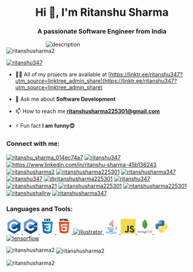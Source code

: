 <h1 align="center">Hi 👋, I'm Ritanshu Sharma</h1>
<h3 align="center">A passionate Software Engineer from India</h3> 

<img src="https://user-images.githubusercontent.com/55389276/140866485-8fb1c876-9a8f-4d6a-98dc-08c4981eaf70.gif" alt="description" width="400" align="right">

<p align="left"> <img src="https://komarev.com/ghpvc/?username=ritanshusharma2&label=Profile%20views&color=0e75b6&style=flat" alt="ritanshusharma2" /> </p>

<p align="left"> <a href="https://twitter.com/ritanshu347" target="blank"><img src="https://img.shields.io/twitter/follow/ritanshu347?logo=twitter&style=for-the-badge" alt="ritanshu347" /></a> </p>

- 👨‍💻 All of my projects are available at [https://linktr.ee/ritanshu347?utm_source=linktree_admin_share](https://linktr.ee/ritanshu347?utm_source=linktree_admin_share)

- 💬 Ask me about **Software Development**

- 📫 How to reach me **ritanshusharma225301@gmail.com**

- ⚡ Fun fact **I am funny😊**

<h3 align="left">Connect with me:</h3>
<p align="left">
<a href="https://dev.to/ritanshu_sharma_014ec74a7" target="blank"><img align="center" src="https://raw.githubusercontent.com/rahuldkjain/github-profile-readme-generator/master/src/images/icons/Social/devto.svg" alt="ritanshu_sharma_014ec74a7" height="30" width="40" /></a>
<a href="https://twitter.com/ritanshu347" target="blank"><img align="center" src="https://raw.githubusercontent.com/rahuldkjain/github-profile-readme-generator/master/src/images/icons/Social/twitter.svg" alt="ritanshu347" height="30" width="40" /></a>
<a href="https://linkedin.com/in/https://www.linkedin.com/in/ritanshu-sharma-45b136243" target="blank"><img align="center" src="https://raw.githubusercontent.com/rahuldkjain/github-profile-readme-generator/master/src/images/icons/Social/linked-in-alt.svg" alt="https://www.linkedin.com/in/ritanshu-sharma-45b136243" height="30" width="40" /></a>
<a href="https://stackoverflow.com/users/ritanshusharma2" target="blank"><img align="center" src="https://raw.githubusercontent.com/rahuldkjain/github-profile-readme-generator/master/src/images/icons/Social/stack-overflow.svg" alt="ritanshusharma2" height="30" width="40" /></a>
<a href="https://codesandbox.com/ritanshusharma225301" target="blank"><img align="center" src="https://raw.githubusercontent.com/rahuldkjain/github-profile-readme-generator/master/src/images/icons/Social/codesandbox.svg" alt="ritanshusharma225301" height="30" width="40" /></a>
<a href="https://instagram.com/ritanshusharma347" target="blank"><img align="center" src="https://raw.githubusercontent.com/rahuldkjain/github-profile-readme-generator/master/src/images/icons/Social/instagram.svg" alt="ritanshusharma347" height="30" width="40" /></a>
<a href="https://hashnode.com/ritanshu347" target="blank"><img align="center" src="https://raw.githubusercontent.com/rahuldkjain/github-profile-readme-generator/master/src/images/icons/Social/hashnode.svg" alt="ritanshu347" height="30" width="40" /></a>
<a href="https://medium.com/@ritanshusharma225301" target="blank"><img align="center" src="https://raw.githubusercontent.com/rahuldkjain/github-profile-readme-generator/master/src/images/icons/Social/medium.svg" alt="@ritanshusharma225301" height="30" width="40" /></a>
<a href="https://www.codechef.com/users/ritanshu347" target="blank"><img align="center" src="https://cdn.jsdelivr.net/npm/simple-icons@3.1.0/icons/codechef.svg" alt="ritanshu347" height="30" width="40" /></a>
<a href="https://www.hackerrank.com/ritanshusharma21" target="blank"><img align="center" src="https://raw.githubusercontent.com/rahuldkjain/github-profile-readme-generator/master/src/images/icons/Social/hackerrank.svg" alt="ritanshusharma21" height="30" width="40" /></a>
<a href="https://www.leetcode.com/ritanshusharma225301" target="blank"><img align="center" src="https://raw.githubusercontent.com/rahuldkjain/github-profile-readme-generator/master/src/images/icons/Social/leet-code.svg" alt="ritanshusharma225301" height="30" width="40" /></a>
<a href="https://www.hackerearth.com/ritanshusharma225301" target="blank"><img align="center" src="https://raw.githubusercontent.com/rahuldkjain/github-profile-readme-generator/master/src/images/icons/Social/hackerearth.svg" alt="ritanshusharma225301" height="30" width="40" /></a>
<a href="https://auth.geeksforgeeks.org/user/ritanshushallrw" target="blank"><img align="center" src="https://raw.githubusercontent.com/rahuldkjain/github-profile-readme-generator/master/src/images/icons/Social/geeks-for-geeks.svg" alt="ritanshushallrw" height="30" width="40" /></a>
<a href="https://discord.gg/ritanshusharma347" target="blank"><img align="center" src="https://raw.githubusercontent.com/rahuldkjain/github-profile-readme-generator/master/src/images/icons/Social/discord.svg" alt="ritanshusharma347" height="30" width="40" /></a>
</p>

<h3 align="left">Languages and Tools:</h3>
<p align="left"> <a href="https://www.cprogramming.com/" target="_blank" rel="noreferrer"> <img src="https://raw.githubusercontent.com/devicons/devicon/master/icons/c/c-original.svg" alt="c" width="40" height="40"/> </a> <a href="https://www.w3schools.com/cpp/" target="_blank" rel="noreferrer"> <img src="https://raw.githubusercontent.com/devicons/devicon/master/icons/cplusplus/cplusplus-original.svg" alt="cplusplus" width="40" height="40"/> </a> <a href="https://www.w3schools.com/css/" target="_blank" rel="noreferrer"> <img src="https://raw.githubusercontent.com/devicons/devicon/master/icons/css3/css3-original-wordmark.svg" alt="css3" width="40" height="40"/> </a> <a href="https://www.w3.org/html/" target="_blank" rel="noreferrer"> <img src="https://raw.githubusercontent.com/devicons/devicon/master/icons/html5/html5-original-wordmark.svg" alt="html5" width="40" height="40"/> </a> <a href="https://www.adobe.com/in/products/illustrator.html" target="_blank" rel="noreferrer"> <img src="https://www.vectorlogo.zone/logos/adobe_illustrator/adobe_illustrator-icon.svg" alt="illustrator" width="40" height="40"/> </a> <a href="https://www.java.com" target="_blank" rel="noreferrer"> <img src="https://raw.githubusercontent.com/devicons/devicon/master/icons/java/java-original.svg" alt="java" width="40" height="40"/> </a> <a href="https://developer.mozilla.org/en-US/docs/Web/JavaScript" target="_blank" rel="noreferrer"> <img src="https://raw.githubusercontent.com/devicons/devicon/master/icons/javascript/javascript-original.svg" alt="javascript" width="40" height="40"/> </a> <a href="https://www.mongodb.com/" target="_blank" rel="noreferrer"> <img src="https://raw.githubusercontent.com/devicons/devicon/master/icons/mongodb/mongodb-original-wordmark.svg" alt="mongodb" width="40" height="40"/> </a> <a href="https://www.python.org" target="_blank" rel="noreferrer"> <img src="https://raw.githubusercontent.com/devicons/devicon/master/icons/python/python-original.svg" alt="python" width="40" height="40"/> </a> <a href="https://www.tensorflow.org" target="_blank" rel="noreferrer"> <img src="https://www.vectorlogo.zone/logos/tensorflow/tensorflow-icon.svg" alt="tensorflow" width="40" height="40"/> </a> </p>

<p><img align="left" src="https://github-readme-stats.vercel.app/api/top-langs?username=ritanshusharma2&show_icons=true&locale=en&layout=compact" alt="ritanshusharma2" /></p>

<p>&nbsp;<img align="center" src="https://github-readme-stats.vercel.app/api?username=ritanshusharma2&show_icons=true&locale=en" alt="ritanshusharma2" /></p>

<p><img align="center" src="https://github-readme-streak-stats.herokuapp.com/?user=ritanshusharma2&" alt="ritanshusharma2" /></p>
